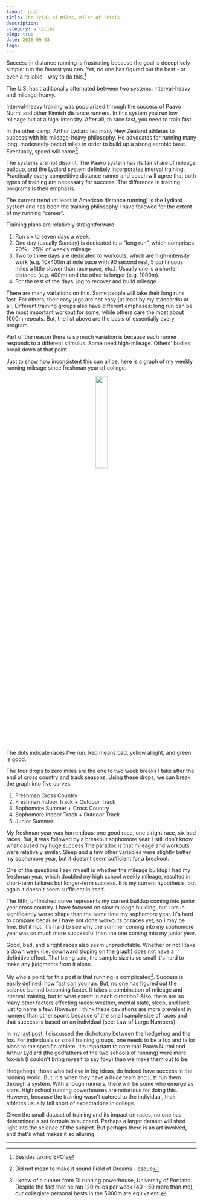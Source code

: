 ```yaml
---
layout: post
title: The Trial of Miles, Miles of Trials
description: 
category: articles
blog: true
date: 2016-09-03
tags: 
---
```



Success in distance running is frustrating because the goal is deceptively simple: run the fastest you can. Yet, no one has figured out the best - or even a reliable - way to do this.[^1]

The U.S. has traditionally alternated between two systems: interval-heavy and mileage-heavy.

Interval-heavy training was popularized through the success of Paavo Nurmi and other Finnish distance runners. In this system you run low mileage but at a high-intensity. After all, to race fast, you need to train fast.

In the other camp, Arthur Lydiard led many New Zealand athletes to success with his mileage-heavy philosophy. He advocates for running many long, moderately-paced miles in order to build up a strong aerobic base. Eventually, speed will come[^2]. 

The systems are not disjoint. The Paavo system has its fair share of mileage buildup, and the Lydiard system definitely incorporates interval training. Practically every competitive distance runner and coach will agree that both types of training are necessary for success. The difference in training programs is their emphasis.

The current trend (at least in American distance running) is the Lydiard system and has been the training philosophy I have followed for the extent of my running "career".

Training plans are relatively straightforward:
    
1. Run six to seven days a week.
2. One day (usually Sunday) is dedicated to a "long run", which comprises 20% - 25% of weekly mileage
3. Two to three days are dedicated to workouts, which are high-intensity work (e.g. 10x400m at mile pace with 90 second rest, 5 continuous miles a little slower than race pace, etc.). Usually one is a shorter distance (e.g. 400m) and the other is longer (e.g. 1000m).
4. For the rest of the days, jog to recover and build mileage.

There are many variations on this. Some people will take their long runs fast. For others, their easy jogs are not easy (at least by my standards) at all. Different training groups also have different emphases: long run can be the most important workout for some, while others care the most about 1000m repeats. But, the list above are the basis of essentially every program.

Part of the reason there is so much variation is because each runner responds to a different stimulus. Some need high-mileage. Others' bodies break down at that point.

Just to show how inconsistent this can all be, here is a graph of my weekly running mileage since freshman year of college. 

<p align="center">
  <img src="{{ site.url }}/images/mileage.png" align="center" width="25%">
</p>

The dots indicate races I've run. Red means bad, yellow alright, and green is good.

The four drops to zero miles are the one to two week breaks I take after the end of cross country and track seasons. Using these drops, we can break the graph into five curves:

1. Freshman Cross Country
2. Freshman Indoor Track + Outdoor Track
3. Sophomore Summer + Cross Country
4. Sophomore Indoor Track + Outdoor Track
5. Junior Summer

My freshman year was horrendous: one good race, one alright race, six bad races. But, it was followed by a breakout sophomore year. I still don't know what caused my huge success The paradox is that mileage and workouts were relatively similar. Sleep and a few other variables were slightly better my sophomore year, but it doesn't seem sufficient for a breakout.

One of the questions I ask myself is whether the mileage buildup I had my freshman year, which doubled my high school weekly mileage, resulted in short-term failures but longer-term success. It is my current hypothesis, but again it doesn't seem sufficient in itself.

The fifth, unfinished curve represents my current buildup coming into junior year cross country. I have focused on slow mileage building, but I am in significantly worse shape than the same time my sophomore year. It's hard to compare because I have not done workouts or races yet, so I may be fine. But if not, it's hard to see why the summer coming into my sophomore year was so much more successful than the one coming into my junior year.

Good, bad, and alright races also seem unpredictable. Whether or not I take a down week (i.e. downward sloping on the graph) does not have a definitive effect. That being said, the sample size is so small it's hard to make any judgments from it alone. 

My whole point for this post is that running is complicated[^3]. Success is easily defined: how fast can you run. But, no one has figured out the science behind becoming faster. It takes a combination of mileage and interval training, but to what extent in each direction? Also, there are so many other factors affecting races: weather, mental state, sleep, and luck just to name a few. However, I think these deviations are more prevalent in runners than other sports because of the small sample size of races and that success is based on an individual (see: Law of Large Numbers).

In my [last post](/machine-learning-and-politics), I discussed the dichotomy between the hedgehog and the fox. For individuals or small training groups, one needs to be a fox and tailor plans to the specific athlete. It's important to note that Paavo Nurmi and Arthur Lydiard (the godfathers of the two schools of running) were more fox-ish (I couldn't bring myself to say foxy) than we make them out to be. 

Hedgehogs, those who believe in big ideas, do indeed have success in the running world. But, it's when they have a huge team and just run them through a system. With enough runners, there will be some who emerge as stars. High school running powerhouses are notorious for doing this. However, because the training wasn't catered to the individual, their athletes usually fall short of expectations in college. 

Given the small dataset of training and its impact on races, no one has determined a set formula to succeed. Perhaps a larger dataset will shed light into the science of the subject. But perhaps there is an art involved, and that's what makes it so alluring.


---

[^1]: Besides taking EPO's

[^2]: Did not mean to make it sound Field of Dreams - esque

[^3]: I know of a runner from DI running powerhouse, University of Portland. Despite the fact that he ran 120 miles per week (40 - 50 more than me), our collegiate personal bests in the 5000m are equivalent.
